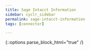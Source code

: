```yaml
---
title: Sage Intacct Information
sidebar: cyclr_sidebar
permalink: sage-intacct-information
tags: [connector]

---
```

{::options parse_block_html="true" /}
